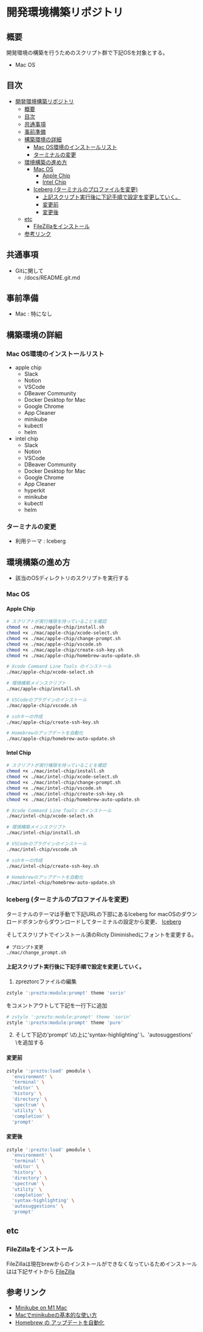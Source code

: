 # 開発環境構築リポジトリ

## 概要

開発環境の構築を行うためのスクリプト群で下記OSを対象とする。

- Mac OS

## 目次

- [開発環境構築リポジトリ](#開発環境構築リポジトリ)
  - [概要](#概要)
  - [目次](#目次)
  - [共通事項](#共通事項)
  - [事前準備](#事前準備)
  - [構築環境の詳細](#構築環境の詳細)
    - [Mac OS環境のインストールリスト](#mac-os環境のインストールリスト)
    - [ターミナルの変更](#ターミナルの変更)
  - [環境構築の進め方](#環境構築の進め方)
    - [Mac OS](#mac-os)
      - [Apple Chip](#apple-chip)
      - [Intel Chip](#intel-chip)
    - [Iceberg (ターミナルのプロファイルを変更)](#iceberg-ターミナルのプロファイルを変更)
      - [上記スクリプト実行後に下記手順で設定を変更していく。](#上記スクリプト実行後に下記手順で設定を変更していく)
      - [変更前](#変更前)
      - [変更後](#変更後)
  - [etc](#etc)
    - [FileZillaをインストール](#filezillaをインストール)
  - [参考リンク](#参考リンク)

<a id="anchor-1"></a>

## 共通事項

- Gitに関して
  - /docs/README.git.md

## 事前準備

- Mac : 特になし

## 構築環境の詳細

### Mac OS環境のインストールリスト

- apple chip
  - Slack
  - Notion
  - VSCode
  - DBeaver Community
  - Docker Desktop for Mac
  - Google Chrome
  - App Cleaner
  - minikube
  - kubectl
  - helm
- intel chip
  - Slack
  - Notion
  - VSCode
  - DBeaver Community
  - Docker Desktop for Mac
  - Google Chrome
  - App Cleaner
  - hyperkit
  - minikube
  - kubectl
  - helm

### ターミナルの変更

- 利用テーマ : Iceberg

<a id="anchor-4"></a>

## 環境構築の進め方

- 該当のOSディレクトリのスクリプトを実行する

### Mac OS

#### Apple Chip

~~~sh
# スクリプトが実行権限を持っていることを確認
chmod +x ./mac/apple-chip/install.sh
chmod +x ./mac/apple-chip/xcode-select.sh
chmod +x ./mac/apple-chip/change-prompt.sh
chmod +x ./mac/apple-chip/vscode.sh
chmod +x ./mac/apple-chip/create-ssh-key.sh
chmod +x ./mac/apple-chip/homebrew-auto-update.sh

# Xcode Command Line Tools のインストール
./mac/apple-chip/xcode-select.sh

# 環境構築メインスクリプト
./mac/apple-chip/install.sh

# VSCodeのプラグインのインストール
./mac/apple-chip/vscode.sh

# sshキーの作成
./mac/apple-chip/create-ssh-key.sh

# Homebrewのアップデートを自動化
./mac/apple-chip/homebrew-auto-update.sh
~~~

#### Intel Chip

~~~sh
# スクリプトが実行権限を持っていることを確認
chmod +x ./mac/intel-chip/install.sh
chmod +x ./mac/intel-chip/xcode-select.sh
chmod +x ./mac/intel-chip/change-prompt.sh
chmod +x ./mac/intel-chip/vscode.sh
chmod +x ./mac/intel-chip/create-ssh-key.sh
chmod +x ./mac/intel-chip/homebrew-auto-update.sh

# Xcode Command Line Tools のインストール
./mac/intel-chip/xcode-select.sh

# 環境構築メインスクリプト
./mac/intel-chip/install.sh

# VSCodeのプラグインのインストール
./mac/intel-chip/vscode.sh

# sshキーの作成
./mac/intel-chip/create-ssh-key.sh

# Homebrewのアップデートを自動化
./mac/intel-chip/homebrew-auto-update.sh
~~~

### Iceberg (ターミナルのプロファイルを変更)

ターミナルのテーマは手動で下記URLの下部にあるIceberg for macOSのダウンロードボタンからダウンロードしてターミナルの設定から変更、
[Iceberg](https://cocopon.github.io/iceberg.vim/)

そしてスクリプトでインストール済のRicty Diminishedにフォントを変更する。

~~~shell
# プロンプト変更
./mac/change_prompt.sh
~~~

#### 上記スクリプト実行後に下記手順で設定を変更していく。

1. zpreztorcファイルの編集

~~~sh
zstyle ':prezto:module:prompt' theme 'sorin'
~~~

をコメントアウトして下記を一行下に追加

~~~sh
# zstyle ':prezto:module:prompt' theme 'sorin'
zstyle ':prezto:module:prompt' theme 'pure'
~~~

2. そして下記の'prompt' \の上に'syntax-highlighting' \、'autosuggestions' \を追加する

#### 変更前

~~~sh
zstyle ':prezto:load' pmodule \
  'environment' \
  'terminal' \
  'editor' \
  'history' \
  'directory' \
  'spectrum' \
  'utility' \
  'completion' \
  'prompt'
~~~

#### 変更後

~~~sh
zstyle ':prezto:load' pmodule \
  'environment' \
  'terminal' \
  'editor' \
  'history' \
  'directory' \
  'spectrum' \
  'utility' \
  'completion' \
  'syntax-highlighting' \
  'autosuggestions' \
  'prompt'
~~~

## etc

### FileZillaをインストール

FileZillaは現在brewからのインストールができなくなっているためインストールはは下記サイトから
[FileZilla](https://filezilla-project.org/download.php?type=client)

## 参考リンク

- [Minikube on M1 Mac](https://zenn.dev/sbk0716/articles/3e9a8e06ed1268)
- [Macでminikubeの基本的な使い方](https://zenn.dev/gekal/articles/minikube-on-mac-as-local-k8s-env)
- [Homebrew の アップデートを自動化](https://qiita.com/yuta3003/items/4dd8a65aa2301f937e3e)
